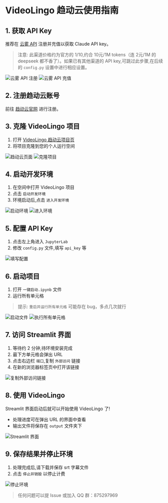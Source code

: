 # VideoLingo 趋动云使用指南

## 1. 获取 API Key

推荐在 [云雾 API](https://api.wlai.vip/register?aff=TXMB) 注册并充值以获取 Claude API key。

> 注意: 此渠道价格约为官方的 1/10,约合 10元/1M tokens（连 2元/1M 的 deepseek 都不香了）。如果已有其他渠道的 API key,可跳过此步骤,在后续的 `config.py` 设置中进行相应设置。

![云雾 API 注册](https://files.catbox.moe/wxlsy1.png)
![云雾 API 充值](https://files.catbox.moe/8kjv1x.png)

## 2. 注册趋动云账号

前往 [趋动云官网](https://platform.virtaicloud.com/) 进行注册。

## 3. 克隆 VideoLingo 项目

1. 打开 [VideoLingo 趋动云项目页](https://open.virtaicloud.com/web/project/detail/480194078119297024)
2. 将项目克隆到您的个人运行空间

![趋动云页面](https://files.catbox.moe/rkhd0z.png)
![克隆项目](https://files.catbox.moe/ygrm39.png)

## 4. 启动开发环境

1. 在空间中打开 VideoLingo 项目
2. 点击 `启动开发环境`
3. 环境启动后,点击 `进入开发环境`

![启动环境](https://files.catbox.moe/tbmu8m.png)
![进入环境](https://files.catbox.moe/ik5jp5.png)

## 5. 配置 API Key

1. 点击左上角进入 `JupyterLab`
2. 修改 `config.py` 文件,填写 `api_key` 等

![填写配置](https://files.catbox.moe/uzn2b2.png)

## 6. 启动项目

1. 打开 `一键启动.ipynb` 文件
2. 运行所有单元格

> 提示: `重启并运行所有单元格` 可能存在 bug，多点几次就行

![启动文件](https://files.catbox.moe/awk6ca.png)
![执行所有单元格](https://files.catbox.moe/zkj3d0.png)

## 7. 访问 Streamlit 界面

1. 等待约 2 分钟,待环境安装完成
2. 最下方单元格会弹出 URL
3. 点击右边栏 `端口`,复制 `外部访问` 链接
4. 在新的浏览器标签页中打开该链接

![复制外部访问链接](https://files.catbox.moe/9hipu3.png)

## 8. 使用 VideoLingo

Streamlit 界面启动后就可以开始使用 VideoLingo 了!

- 处理进度可在弹出 URL 的界面中查看
- 输出文件将保存在 `output` 文件夹下

![Streamlit 界面](https://files.catbox.moe/rpmsl4.png)

## 9. 保存结果并停止环境

1. 处理完成后,请下载并保存 srt 字幕文件
2. 点击 `停止并销毁` 以停止计费

![停止环境](https://files.catbox.moe/sd4sib.png)

> 任何问题可以提 Issue 或加入 QQ 群：875297969